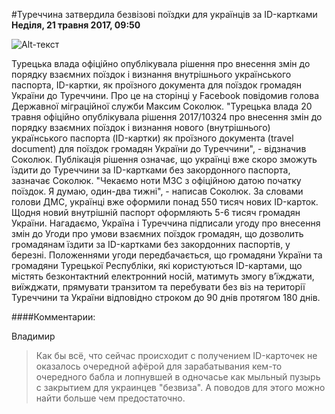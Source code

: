 #Туреччина затвердила безвізові поїздки для українців за ID-картками
**Неділя, 21 травня 2017, 09:50**

![Alt-текст](https://cdn4.img.ria.ru/images/132898/05/1328980574.jpg "Заголовок изображения")

Турецька влада офіційно опублікувала рішення про внесення змін до порядку взаємних поїздок і визнання внутрішнього українського паспорта, ID-картки, як проїзного документа для поїздок громадян України до Туреччини.
Про це на сторінці у Facebook повідомив голова Державної міграційної служби Максим Соколюк.
"Турецька влада 20 травня офіційно опублікувала рішення 2017/10324 про внесення змін до порядку взаємних поїздок і визнання нового (внутрішнього) українського паспорта (ID-картки) як проїзного документа (travel document) для поїздок громадян України до Туреччини", - відзначив Соколюк.
Публікація рішення означає, що українці вже скоро зможуть їздити до Туреччини за ID-картками без закордонного паспорта, зазначає Соколюк.
"Чекаємо ноти МЗС з офіційною датою початку поїздок. Я думаю, один-два тижні", - написав Соколюк.
За словами голови ДМС, українці вже оформили понад 550 тисяч нових ID-карток. Щодня новий внутрішній паспорт оформляють 5-6 тисяч громадян України.
Нагадаємо, Україна і Туреччина підписали угоду про внесення змін до Угоди про умови взаємних поїздок громадян, що дозволить громадянам їздити за ID-картками без закордонних паспортів, у березні.
Положеннями угоди передбачається, що громадяни України та громадяни Турецької Республіки, які користуються ID-картами, що містять безконтактний електронний носій, матимуть змогу в’їжджати, виїжджати, прямувати транзитом та перебувати без віз на території Туреччини та України відповідно строком до 90 днів протягом 180 днів.


####Комментарии:

Владимир

>Как бы всё, что сейчас происходит с получением ID-карточек не оказалось очередной афёрой для зарабатывания кем-то очередного бабла и лопнувшей в одночасье как мыльный пузырь с закрытием для украинцев "безвиза". А поводов для этого можно найти больше чем предостаточно.
